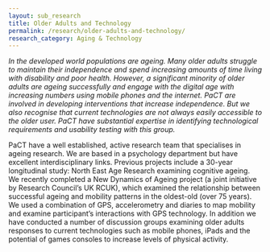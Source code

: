 ```yaml
---
layout: sub_research
title: Older Adults and Technology
permalink: /research/older-adults-and-technology/
research_category: Aging & Technology
---
```

_In the developed world populations are ageing. Many older adults struggle to maintain their independence and spend increasing amounts of time living with disability and poor health. However, a significant minority of older adults are ageing successfully and engage with the digital age with increasing numbers using mobile phones and the internet. PaCT are involved in developing interventions that increase independence. But we also recognise that current technologies are not always easily accessible to the older user. PaCT have substantial expertise in identifying technological requirements and usability testing with this group._

PaCT have a well established, active research team that specialises in ageing research. We are based in a psychology department but have excellent interdisciplinary links. Previous projects include a 30-year longitudinal study: North East Age Research examining cognitive ageing. We recently completed a New Dynamics of Ageing project (a joint initiative by Research Council’s UK RCUK), which examined the relationship between successful ageing and mobility patterns in the oldest-old (over 75 years). We used a combination of GPS, accelerometry and diaries to map mobility and examine participant’s interactions with GPS technology. In addition we have conducted a number of discussion groups examining older adults responses to current technologies such as mobile phones, iPads and the potential of games consoles to increase levels of physical activity.